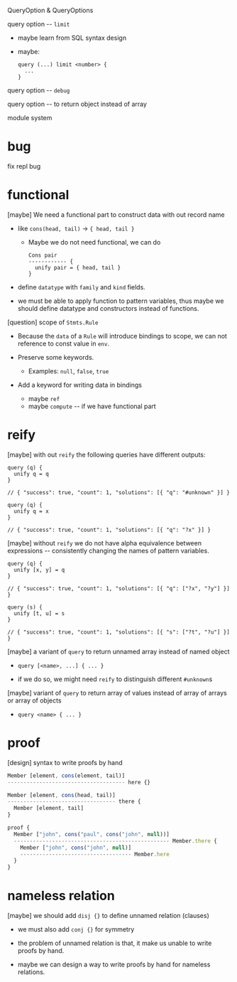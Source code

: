 QueryOption & QueryOptions

query option -- `limit`

- maybe learn from SQL syntax design

- maybe:

  ```
  query (...) limit <number> {
    ...
  }
  ```

query option -- `debug`

query option -- to return object instead of array

module system

# bug

fix repl bug

# functional

[maybe] We need a functional part to construct data with out record name

- like `cons(head, tail)` -> `{ head, tail }`

  - Maybe we do not need functional, we can do

    ```
    Cons pair
    ------------ {
      unify pair = { head, tail }
    }
    ```

- define `datatype` with `family` and `kind` fields.

- we must be able to apply function to pattern variables,
  thus maybe we should define datatype and constructors instead of functions.

[question] scope of `Stmts.Rule`

- Because the `data` of a `Rule` will introduce bindings to scope,
  we can not reference to const value in `env`.

- Preserve some keywords.

  - Examples: `null`, `false`, `true`

- Add a keyword for writing data in bindings

  - maybe `ref`
  - maybe `compute` -- if we have functional part

# reify

[maybe] with out `reify` the following queries have different outputs:

```
query (q) {
  unify q = q
}

// { "success": true, "count": 1, "solutions": [{ "q": "#unknown" }] }

query (q) {
  unify q = x
}

// { "success": true, "count": 1, "solutions": [{ "q": "?x" }] }
```

[maybe] without `reify` we do not have alpha equivalence between expressions
-- consistently changing the names of pattern variables.

```
query (q) {
  unify [x, y] = q
}

// { "success": true, "count": 1, "solutions": [{ "q": ["?x", "?y"] }] }

query (s) {
  unify [t, u] = s
}

// { "success": true, "count": 1, "solutions": [{ "s": ["?t", "?u"] }] }
```

[maybe] a variant of `query` to return unnamed array instead of named object

- `query [<name>, ...] { ... }`

- if we do so, we might need `reify` to distinguish different `#unknown`s

[maybe] variant of `query` to return array of values instead of array of arrays or array of objects

- `query <name> { ... }`

# proof

[design] syntax to write proofs by hand

```ts
Member [element, cons(element, tail)]
------------------------------------- here {}

Member [element, cons(head, tail)]
---------------------------------- there {
  Member [element, tail]
}

proof {
  Member ["john", cons("paul", cons("john", null))]
  ------------------------------------------------- Member.there {
    Member ["john", cons("john", null)]
    ----------------------------------- Member.here
  }
}
```

# nameless relation

[maybe] we should add `disj {}` to define unnamed relation (clauses)

- we must also add `conj {}` for symmetry

- the problem of unnamed relation is that, it make us unable to write proofs by hand.

- maybe we can design a way to write proofs by hand for nameless relations.
